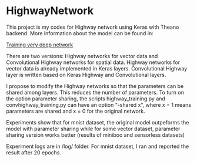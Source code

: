 # HighwayNetwork

This project is my codes for Highway network using Keras with Theano backend.
More information about the model can be found in:

[Training very deep network](http://papers.nips.cc/paper/5850-training-very-deep-networks)

There are two versions: Highway networks for vector data and Convolutional Highway networks for spatial data.
Highway networks for vector data is already implemented in Keras layers.
Convolutional Highway layer is written based on Keras Highway and Convolutional layers.

I propose to modify the Highway networks so that the parameters can be shared among layers. This reduces the number of parameters.
To turn on the option parameter sharing, the scripts highway_training.py and convhighway_training.py can have an option "-shared x", where x = 1 means parameters are shared and x = 0 for the original network.

Experiments show that for mnist dataset, the original model outpeforms the model with parameter sharing while for some vector dataset, parameter sharing version works better (results of miniboo and sensorless datasets)

Experiment logs are in /log/ folder. For mnist dataset, I ran and reported the result after 20 epochs.
